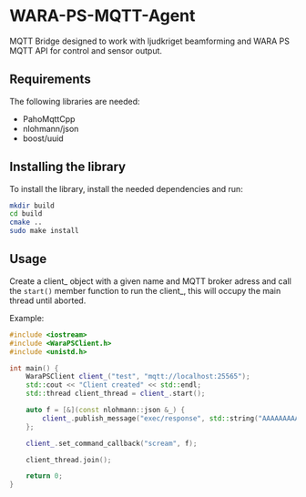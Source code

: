 # WARA-PS-MQTT-Agent

MQTT Bridge designed to work with ljudkriget beamforming and WARA PS MQTT API for control and sensor output.

## Requirements

The following libraries are needed:

- PahoMqttCpp
- nlohmann/json
- boost/uuid

## Installing the library

To install the library, install the needed dependencies and run:

```bash
mkdir build
cd build
cmake ..
sudo make install
```

## Usage

Create a client_ object with a given name and MQTT broker adress and call the `start()` member function to run the
client_, this will occupy the main thread until aborted.

Example:

```cpp
#include <iostream>
#include <WaraPSClient.h>
#include <unistd.h>

int main() {
    WaraPSClient client_("test", "mqtt://localhost:25565");
    std::cout << "Client created" << std::endl;
    std::thread client_thread = client_.start();

    auto f = [&](const nlohmann::json &_) {
        client_.publish_message("exec/response", std::string("AAAAAAAAAAA"));
    };

    client_.set_command_callback("scream", f);

    client_thread.join();

    return 0;
}
```

